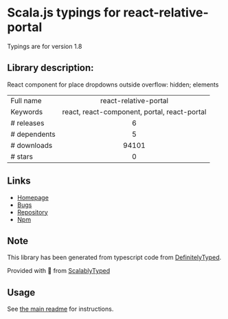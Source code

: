 
# Scala.js typings for react-relative-portal

Typings are for version 1.8

## Library description:
React component for place dropdowns outside overflow: hidden; elements

|                    |                 |
| ------------------ | :-------------: |
| Full name          | react-relative-portal |
| Keywords           | react, react-component, portal, react-portal |
| # releases         | 6 |
| # dependents       | 5 |
| # downloads        | 94101 |
| # stars            | 0 |

## Links
- [Homepage](https://github.com/smartprogress/react-relative-portal#readme)
- [Bugs](https://github.com/smartprogress/react-relative-portal/issues)
- [Repository](https://github.com/smartprogress/react-relative-portal)
- [Npm](https://www.npmjs.com/package/react-relative-portal)
    


## Note
This library has been generated from typescript code from [DefinitelyTyped](https://definitelytyped.org).

Provided with :purple_heart: from [ScalablyTyped](https://github.com/oyvindberg/ScalablyTyped)

## Usage
See [the main readme](../../readme.md) for instructions.



